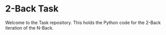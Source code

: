 # 2-Back Task
Welcome to the Task repository. This holds the Python code for the 2-Back iteration of the N-Back.

